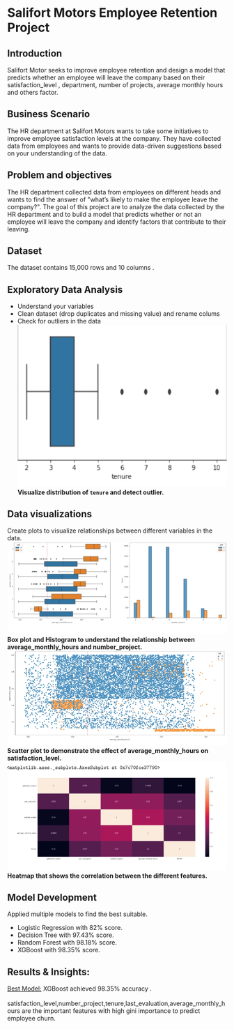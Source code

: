 # Salifort Motors Employee Retention Project

## Introduction 

Salifort Motor seeks to improve employee retention and design a model that predicts whether an employee will leave the company based on their satisfaction_level , department, number of projects, average monthly hours and others factor.

## Business Scenario

The HR department at Salifort Motors wants to take some initiatives to improve employee satisfaction levels at the company. They have collected data from employees and wants to provide data-driven
suggestions based on your understanding of the data.

## Problem and objectives

The HR department collected data from employees on different heads and wants to find the answer of "what’s
likely to make the employee leave the company?". The goal of this project are to analyze the data collected by the HR department and to build a
model that predicts whether or not an employee will leave the company and identify factors that contribute
to their leaving.

## Dataset 
The dataset contains 15,000 rows and 10 columns .

## Exploratory Data Analysis 

- Understand your variables
- Clean dataset (drop duplicates and missing value) and rename colums
- Check for outliers in the data
  ![alt text](https://github.com/mayanktiwari-cpu/Data_science_project/blob/caa928276d8e512fe10f068f44806131ee2789bf/Salifort%20Motors%20Employee%20Retention%20Project/Screenshot_2025-08-19-08-21-04-93_e2d5b3f32b79de1d45acd1fad96fbb0f.jpg)
**Visualize distribution of `tenure` and detect outlier.**
## Data visualizations 
Create plots to visualize relationships between different 
variables in the data.
![alt text](https://github.com/mayanktiwari-cpu/Data_science_project/blob/4a52689dce12f0752ec712763dcb3deb8bcf6fa7/Salifort%20Motors%20Employee%20Retention%20Project/Screenshot_2025-08-19-09-51-33-30_e2d5b3f32b79de1d45acd1fad96fbb0f.jpg)
**Box plot and Histogram to understand the relationship between average_monthly_hours and number_project.**
![alt text](https://github.com/mayanktiwari-cpu/Data_science_project/blob/8e6f93a91f0b0038ab60aec8fbccf75f88152627/Salifort%20Motors%20Employee%20Retention%20Project/Screenshot_2025-08-19-10-06-24-73_e2d5b3f32b79de1d45acd1fad96fbb0f.jpg)
**Scatter plot to demonstrate the effect of average_monthly_hours on satisfaction_level.**
![alt](https://github.com/mayanktiwari-cpu/Data_science_project/blob/6ca0c15cbc015570a0361bf8b7d1ac1345b0a727/Salifort%20Motors%20Employee%20Retention%20Project/Screenshot_2025-08-19-12-43-25-25_e2d5b3f32b79de1d45acd1fad96fbb0f.jpg)
**Heatmap that shows the correlation between the different features.**

## Model Development
Applied multiple models to find the best suitable.
- Logistic Regression with 82% score.
- Decision Tree with 97.43% score.
- Random Forest with 98.18% score.
- XGBoost with 98.35% score.
## Results & Insights:
<ins>Best Model:</ins> XGBoost achieved 98.35% accuracy .
<br></br>
satisfaction_level,number_project,tenure,last_evaluation,average_monthly_hours are the important features with high gini importance to predict employee churn.
